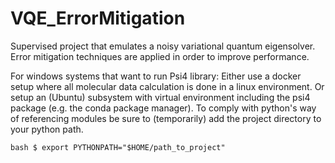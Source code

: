 # VQE_ErrorMitigation
Supervised project that emulates a noisy variational quantum eigensolver. Error mitigation techniques are applied in order to improve performance.

For windows systems that want to run Psi4 library:
Either use a docker setup where all molecular data calculation is done in a linux environment.
Or setup an (Ubuntu) subsystem with virtual environment including the psi4 package (e.g. the conda package manager).
To comply with python's way of referencing modules be sure to (temporarily) add the project directory to your python path.
```
bash $ export PYTHONPATH="$HOME/path_to_project"
```